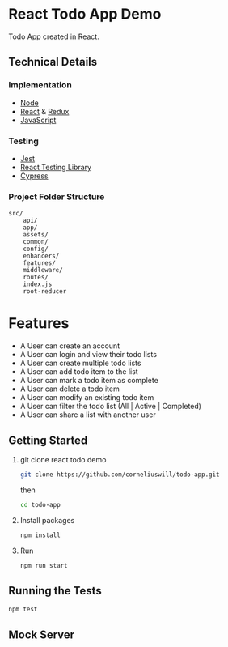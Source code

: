 # React Todo App Demo

Todo App created in React.

## Technical Details

### Implementation

* [Node](https://nodejs.org/en/)
* [React](https://reactjs.org/) & [Redux](https://redux.js.org/)
* [JavaScript](https://developer.mozilla.org/en-US/docs/Web/JavaScript)

### Testing

* [Jest](https://jestjs.io/)
* [React Testing Library](https://testing-library.com/docs/react-testing-library/intro/)
* [Cypress](https://www.cypress.io/)

### Project Folder Structure

```
src/
    api/
    app/
    assets/
    common/
    config/
    enhancers/
    features/
    middleware/
    routes/
    index.js
    root-reducer
```

# Features

* A User can create an account
* A User can login and view their todo lists
* A User can create multiple todo lists
* A User can add todo item to the list
* A User can mark a todo item as complete
* A User can delete a todo item
* A User can modify an existing todo item
* A User can filter the todo list (All | Active | Completed)
* A User can share a list with another user

## Getting Started

1. git clone react todo demo

    ````bash
    git clone https://github.com/corneliuswill/todo-app.git
    ````
    then

    ````bash
    cd todo-app
    ````

2. Install packages

    ````bash
    npm install
    ````

3. Run

    ````bash
    npm run start
    ````

## Running the Tests

   ````bash
   npm test
   ````


## Mock Server

